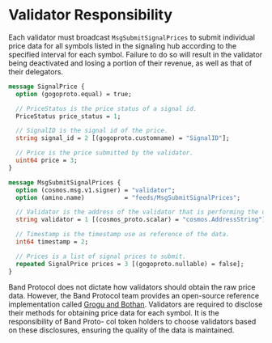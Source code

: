 # Validator Responsibility

Each validator must broadcast `MsgSubmitSignalPrices` to submit individual price data for all symbols listed in the signaling hub according to the specified interval for each symbol. Failure to do so will result in the validator being deactivated and losing a portion of their revenue, as well as that of their delegators.

```protobuf
message SignalPrice {
  option (gogoproto.equal) = true;

  // PriceStatus is the price status of a signal id.
  PriceStatus price_status = 1;

  // SignalID is the signal id of the price.
  string signal_id = 2 [(gogoproto.customname) = "SignalID"];

  // Price is the price submitted by the validator.
  uint64 price = 3;
}

message MsgSubmitSignalPrices {
  option (cosmos.msg.v1.signer) = "validator";
  option (amino.name)           = "feeds/MsgSubmitSignalPrices";

  // Validator is the address of the validator that is performing the operation.
  string validator = 1 [(cosmos_proto.scalar) = "cosmos.AddressString"];

  // Timestamp is the timestamp use as reference of the data.
  int64 timestamp = 2;

  // Prices is a list of signal prices to submit.
  repeated SignalPrice prices = 3 [(gogoproto.nullable) = false];
}
```

Band Protocol does not dictate how validators should obtain the raw price data. However, the Band Protocol team provides an open-source reference implementation called [Grogu and Bothan](../node-validators/grogu-and-bothan). Validators are required to disclose their methods for obtaining price data for each symbol. It is the responsibility of Band Proto- col token holders to choose validators based on these disclosures, ensuring the quality of the data is maintained.
